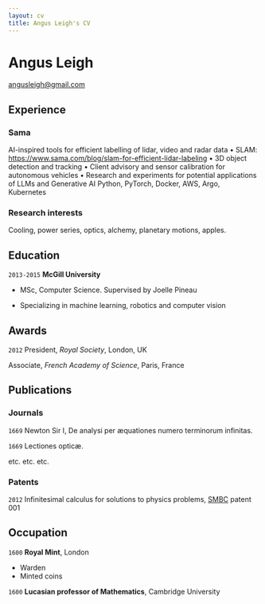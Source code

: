 ```yaml
---
layout: cv
title: Angus Leigh's CV
---
```

# Angus Leigh

<div id="webaddress">
<a href="angusleigh@gmail.com">angusleigh@gmail.com</a>
</div>


## Experience

### Sama

AI-inspired tools for efficient labelling of lidar, video and radar data
• SLAM: https://www.sama.com/blog/slam-for-efficient-lidar-labeling
• 3D object detection and tracking
• Client advisory and sensor calibration for autonomous vehicles
• Research and experiments for potential applications of LLMs and Generative AI
Python, PyTorch, Docker, AWS, Argo, Kubernetes

### Research interests

Cooling, power series, optics, alchemy, planetary motions, apples.


## Education

`2013-2015`
__McGill University__

- MSc, Computer Science. Supervised by Joelle Pineau

- Specializing in machine learning, robotics and computer vision


## Awards

`2012`
President, *Royal Society*, London, UK

Associate, *French Academy of Science*, Paris, France



## Publications

<!-- A list is also available [online](http://scholar.google.co.uk/citations?user=LTOTl0YAAAAJ) -->

### Journals

`1669`
Newton Sir I, De analysi per æquationes numero terminorum infinitas. 

`1669`
Lectiones opticæ.

etc. etc. etc.

### Patents

`2012`
Infinitesimal calculus for solutions to physics problems, [SMBC](http://www.techdirt.com/articles/20121011/09312820678/if-patents-had-been-around-time-newton.shtml) patent 001


## Occupation

`1600`
__Royal Mint__, London

- Warden
- Minted coins

`1600`
__Lucasian professor of Mathematics__, Cambridge University



<!-- ### Footer

Last updated: May 2013 -->


